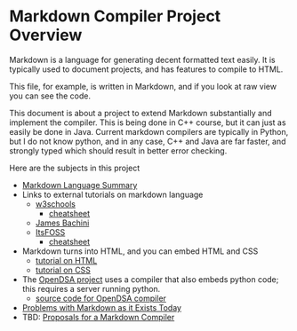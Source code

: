 # Markdown Compiler Project Overview

Markdown is a language for generating decent formatted text easily. It is typically used to document projects, and has features to compile to HTML.

This file, for example, is written in Markdown, and if you look at raw view  you can see the code.

This document is about a project to extend Markdown substantially and
implement the compiler. This is being done in C++ course, but it can
just as easily be done in Java. Current markdown compilers are
typically in Python, but I do not know python, and in any case, C++
and Java are far faster, and strongly typed which should result in
better error checking.

Here are the subjects in this project

* [Markdown Language Summary](markdowntutorial.md)
* Links to external tutorials on markdown language
  + [w3schools](https://www.w3schools.io/file/markdown-introduction/)
    - [cheatsheet]()
  + [James Bachini](https://jamesbachini.com/markdown-tutorial/)
  + [ItsFOSS](https://itsfoss.com/markdown-guide/)
    - [cheatsheet](https://itsfoss.com/markdown-guide/)
* Markdown turns into HTML, and you can embed HTML and CSS
  + [tutorial on HTML](https://www.w3schools.com/html/)
  + [tutorial on CSS](https://www.w3schools.com/css/)
* The [OpenDSA project](https://opendsa-server.cs.vt.edu/) uses a compiler that also embeds python code; this requires a server running python.
  + [source code for OpenDSA compiler](https://github.com/OpenDSA/OpenDSA)
* [Problems with Markdown as it Exists Today](FixingMarkdown.md)
* TBD: [Proposals for a Markdown Compiler](Compiler.md)
